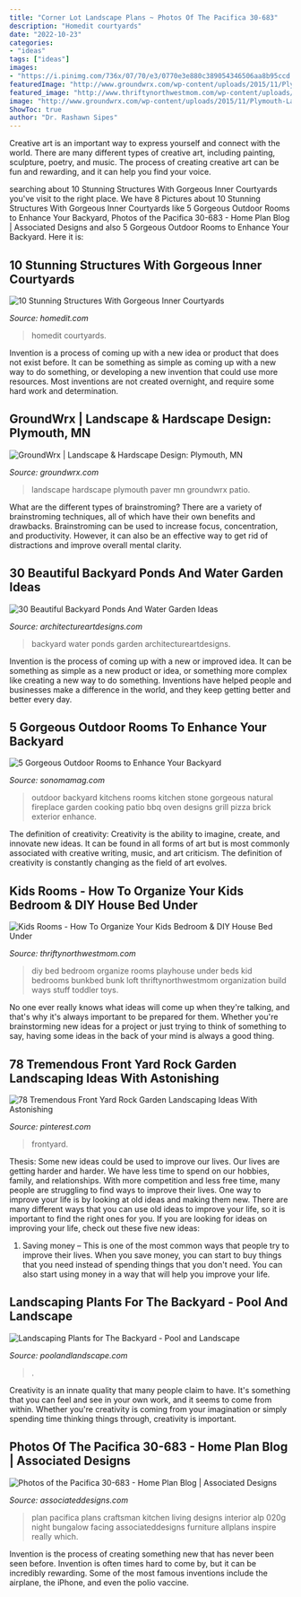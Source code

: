 ```yaml
---
title: "Corner Lot Landscape Plans ~ Photos Of The Pacifica 30-683"
description: "Homedit courtyards"
date: "2022-10-23"
categories:
- "ideas"
tags: ["ideas"]
images:
- "https://i.pinimg.com/736x/07/70/e3/0770e3e880c389054346506aa8b95ccd.jpg"
featuredImage: "http://www.groundwrx.com/wp-content/uploads/2015/11/Plymouth-Landscape-Design-and-Paver-Patio-Design-02.jpg"
featured_image: "http://www.thriftynorthwestmom.com/wp-content/uploads/2013/03/DIY-Playhouse-Bunkbed-738x1024.jpg"
image: "http://www.groundwrx.com/wp-content/uploads/2015/11/Plymouth-Landscape-Design-and-Paver-Patio-Design-02.jpg"
ShowToc: true
author: "Dr. Rashawn Sipes"
---
```



Creative art is an important way to express yourself and connect with the world. There are many different types of creative art, including painting, sculpture, poetry, and music. The process of creating creative art can be fun and rewarding, and it can help you find your voice.

	

		
searching about 10 Stunning Structures With Gorgeous Inner Courtyards you've visit to the right place. We have 8 Pictures about 10 Stunning Structures With Gorgeous Inner Courtyards like 5 Gorgeous Outdoor Rooms to Enhance Your Backyard, Photos of the Pacifica 30-683 - Home Plan Blog | Associated Designs and also 5 Gorgeous Outdoor Rooms to Enhance Your Backyard. Here it is:
		
    
## 10 Stunning Structures With Gorgeous Inner Courtyards

<img loading=lazy src="https://cdn.homedit.com/wp-content/uploads/2015/10/Kurve-7-community-mall-Tree.jpg" onerror="this.onerror=null;this.src='https://tse2.mm.bing.net/th?id=OIP.1ex-eIrR58XsWMfQ2--N1gHaLH&amp;pid=15.1';" alt="10 Stunning Structures With Gorgeous Inner Courtyards">

_Source: homedit.com_

>homedit courtyards. 

	

Invention is a process of coming up with a new idea or product that does not exist before. It can be something as simple as coming up with a new way to do something, or developing a new invention that could use more resources. Most inventions are not created overnight, and require some hard work and determination.

    
## GroundWrx | Landscape &amp; Hardscape Design: Plymouth, MN

<img loading=lazy src="http://www.groundwrx.com/wp-content/uploads/2015/11/Plymouth-Landscape-Design-and-Paver-Patio-Design-02.jpg" onerror="this.onerror=null;this.src='https://tse4.mm.bing.net/th?id=OIP.bjSiuG063HqFTnLnrtKvfgHaFi&amp;pid=15.1';" alt="GroundWrx | Landscape &amp; Hardscape Design: Plymouth, MN">

_Source: groundwrx.com_

>landscape hardscape plymouth paver mn groundwrx patio. 

	

What are the different types of brainstroming?
There are a variety of brainstroming techniques, all of which have their own benefits and drawbacks. Brainstroming can be used to increase focus, concentration, and productivity. However, it can also be an effective way to get rid of distractions and improve overall mental clarity.

    
## 30 Beautiful Backyard Ponds And Water Garden Ideas

<img loading=lazy src="https://www.architectureartdesigns.com/wp-content/uploads/2013/04/Backyard-ArchitectureArtDesigns-31.jpg" onerror="this.onerror=null;this.src='https://tse2.mm.bing.net/th?id=OIP.U-Mn4mR8Vuvn-bTHQiMaYAHaK9&amp;pid=15.1';" alt="30 Beautiful Backyard Ponds And Water Garden Ideas">

_Source: architectureartdesigns.com_

>backyard water ponds garden architectureartdesigns. 

	

Invention is the process of coming up with a new or improved idea. It can be something as simple as a new product or idea, or something more complex like creating a new way to do something. Inventions have helped people and businesses make a difference in the world, and they keep getting better and better every day.

    
## 5 Gorgeous Outdoor Rooms To Enhance Your Backyard

<img loading=lazy src="http://www.sonomamag.com/wp-content/uploads/2016/07/livinator.com_.jpg" onerror="this.onerror=null;this.src='https://tse3.mm.bing.net/th?id=OIP.tr_1SiNjT2n8JAtlpSq-oAHaEr&amp;pid=15.1';" alt="5 Gorgeous Outdoor Rooms to Enhance Your Backyard">

_Source: sonomamag.com_

>outdoor backyard kitchens rooms kitchen stone gorgeous natural fireplace garden cooking patio bbq oven designs grill pizza brick exterior enhance. 

	

The definition of creativity:
Creativity is the ability to imagine, create, and innovate new ideas. It can be found in all forms of art but is most commonly associated with creative writing, music, and art criticism. The definition of creativity is constantly changing as the field of art evolves.

    
## Kids Rooms - How To Organize Your Kids Bedroom &amp; DIY House Bed Under

<img loading=lazy src="http://www.thriftynorthwestmom.com/wp-content/uploads/2013/03/DIY-Playhouse-Bunkbed-738x1024.jpg" onerror="this.onerror=null;this.src='https://tse1.mm.bing.net/th?id=OIP.MJz_hs69YN9-WRLqO-gSewHaKR&amp;pid=15.1';" alt="Kids Rooms - How To Organize Your Kids Bedroom &amp; DIY House Bed Under">

_Source: thriftynorthwestmom.com_

>diy bed bedroom organize rooms playhouse under beds kid bedrooms bunkbed bunk loft thriftynorthwestmom organization build ways stuff toddler toys. 

	

No one ever really knows what ideas will come up when they're talking, and that's why it's always important to be prepared for them. Whether you're brainstorming new ideas for a project or just trying to think of something to say, having some ideas in the back of your mind is always a good thing.

    
## 78 Tremendous Front Yard Rock Garden Landscaping Ideas With Astonishing

<img loading=lazy src="https://i.pinimg.com/736x/07/70/e3/0770e3e880c389054346506aa8b95ccd.jpg" onerror="this.onerror=null;this.src='https://tse1.mm.bing.net/th?id=OIP.oUZ9d2hRD9meNc_Gva9WwgHaJ4&amp;pid=15.1';" alt="78 Tremendous Front Yard Rock Garden Landscaping Ideas With Astonishing">

_Source: pinterest.com_

>frontyard. 

	

Thesis: Some new ideas could be used to improve our lives.
Our lives are getting harder and harder. We have less time to spend on our hobbies, family, and relationships. With more competition and less free time, many people are struggling to find ways to improve their lives. One way to improve your life is by looking at old ideas and making them new. There are many different ways that you can use old ideas to improve your life, so it is important to find the right ones for you. If you are looking for ideas on improving your life, check out these five new ideas: 
1) Saving money – This is one of the most common ways that people try to improve their lives. When you save money, you can start to buy things that you need instead of spending things that you don't need. You can also start using money in a way that will help you improve your life.

    
## Landscaping Plants For The Backyard - Pool And Landscape

<img loading=lazy src="https://poolandlandscape.com/wp-content/uploads/2018/10/28064818_xxl.jpg" onerror="this.onerror=null;this.src='https://tse1.mm.bing.net/th?id=OIP.F8c1_VyvrXFlWI_bpC8TXAHaE8&amp;pid=15.1';" alt="Landscaping Plants for The Backyard - Pool and Landscape">

_Source: poolandlandscape.com_

>. 

	

Creativity is an innate quality that many people claim to have. It's something that you can feel and see in your own work, and it seems to come from within. Whether you're creativity is coming from your imagination or simply spending time thinking things through, creativity is important.

    
## Photos Of The Pacifica 30-683 - Home Plan Blog | Associated Designs

<img loading=lazy src="http://associateddesigns.com/sites/default/files/30-683_pacifica_great_room_facing_kitchen_night_0.jpg" onerror="this.onerror=null;this.src='https://tse4.mm.bing.net/th?id=OIP.MmnFkJ0a-JalhwwW_Ef5gAHaE0&amp;pid=15.1';" alt="Photos of the Pacifica 30-683 - Home Plan Blog | Associated Designs">

_Source: associateddesigns.com_

>plan pacifica plans craftsman kitchen living designs interior alp 020g night bungalow facing associateddesigns furniture allplans inspire really which. 

	

Invention is the process of creating something new that has never been seen before. Invention is often times hard to come by, but it can be incredibly rewarding. Some of the most famous inventions include the airplane, the iPhone, and even the polio vaccine.

